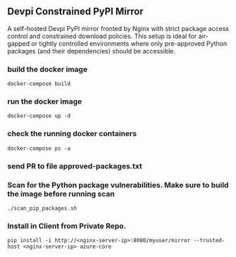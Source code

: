 ## Devpi Constrained PyPI Mirror

A self-hosted Devpi PyPI mirror fronted by Nginx with strict package access control and constrained download policies. This setup is ideal for air-gapped or tightly controlled environments where only pre-approved Python packages (and their dependencies) should be accessible.


### build the docker image
`docker-compose build`

### run the docker image
`docker-compose up -d`

### check the running docker containers
`docker-compose ps -a`

### send PR to file approved-packages.txt

### Scan for the Python package vulnerabilities. Make sure to build the image before running scan

`./scan_pip_packages.sh`

### Install in Client from Private Repo.
`pip install -i http://<nginx-server-ip>:8080/myuser/mirror --trusted-host <nginx-server-ip> azure-core`
